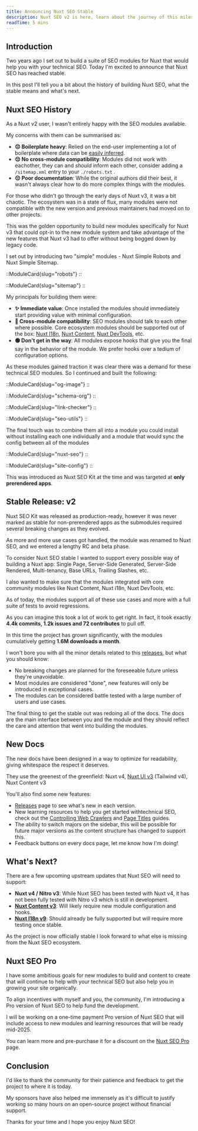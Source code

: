 ```yaml
---
title: Announcing Nuxt SEO Stable
description: Nuxt SEO v2 is here, learn about the journey of this milestone and what's next.
readTime: 5 mins
---
```


## Introduction

Two years ago I set out to build a suite of SEO modules for Nuxt that would help you with your technical SEO. Today
I'm excited to announce that Nuxt SEO has reached stable.

In this post I'll tell you a bit about the history of building Nuxt SEO, what the stable means and what's next.

## Nuxt SEO History

As a Nuxt v2 user, I wasn't entirely happy with the SEO modules available.

My concerns with them can be summarised as:
- **😔 Boilerplate heavy**: Relied on the end-user implementing a lot of boilerplate where data can be [easily inferred](/docs/sitemap/guides/data-sources).
- **😔 No cross-module compatibility**: Modules did not work with eachother, they can and _should_ inform each other, consider adding a `/sitemap.xml` entry to your `./robots.txt` .
- **😔 Poor documentation**: While the original authors did their best, it wasn't always clear how to do more complex things with the modules.

For those who didn't go through the early days of Nuxt v3, it was a bit chaotic. The ecosystem was in a state of flux, many modules were not compatible with the new version
and previous maintainers had moved on to other projects.

This was the golden opportunity to build new modules specifically for Nuxt v3 that could opt-in to the new module system
and take advantage of the new features that Nuxt v3 had to offer without being bogged down by legacy code.

I set out by introducing two "simple" modules - Nuxt Simple Robots and Nuxt Simple Sitemap.

<div class="grid grid-cols-2 gap-5">

::ModuleCard{slug="robots"}
::

::ModuleCard{slug="sitemap"}
::

</div>

My principals for building them were:
- **✨ Immediate value**: Once installed the modules should immediately start providing value with minimal configuration.
- **🔄 Cross-module compatibility**: SEO modules should talk to each other where possible. Core ecosystem modules should be supported
  out of the box: [Nuxt I18n](https://i18n.nuxtjs.org/), [Nuxt Content](https://content.nuxt.com/), [Nuxt DevTools](https://devtools.nuxt.com/), etc.
- **🟢 Don't get in the way**: All modules expose hooks that give you the final say in the behavior of the module. We prefer hooks over a tedium of configuration options.

As these modules gained traction it was clear there was a demand for these technical SEO modules. So I continued and built the following:

<div class="grid grid-cols-2 gap-5">

::ModuleCard{slug="og-image"}
::

::ModuleCard{slug="schema-org"}
::

::ModuleCard{slug="link-checker"}
::

::ModuleCard{slug="seo-utils"}
::

</div>

The final touch was to combine them all into a module you could install without installing each one individually
and a module that would sync the config between all of the modules

<div class="grid grid-cols-2 gap-5">

::ModuleCard{slug="nuxt-seo"}
::

::ModuleCard{slug="site-config"}
::

</div>

This was introduced as Nuxt SEO Kit at the time and was targeted at **only prerendered apps**.

## Stable Release: v2

Nuxt SEO Kit was released as production-ready, however it was never marked as stable for non-prerendered apps as the submodules
required several breaking changes as they evolved.

As more and more use cases got handled, the module was renamed to Nuxt SEO, and we entered a lengthy RC and beta phase.

To consider Nuxt SEO stable I wanted to support every possible way of building a Nuxt app:
Single Page, Server-Side Generated, Server-Side Rendered, Multi-tenancy, Base URLs, Trailing Slashes, etc.

I also wanted to make sure that the modules integrated with core community modules like Nuxt Content, Nuxt i18n, Nuxt DevTools, etc.

As of today, the modules support all of these use cases and more with a full suite of tests to avoid regressions.

As you can imagine this took a lot of work to get right. In fact, it took exactly
**4.4k commits, 1.2k issues and 72 contributes** to pull off.

In this time the project has grown significantly, with the modules cumulatively getting **1.6M downloads a month**.

I won't bore you with all the minor details related to this [releases](/releases), but what you should know:
- No breaking changes are planned for the foreseeable future unless they're unavoidable.
- Most modules are considered "done", new features will only be introduced in exceptional cases.
- The modules can be considered battle tested with a large number of users and use cases.

The final thing to get the stable out was redoing all of the docs. The docs are the main interface between you and the module
and they should reflect the care and attention that went into building the modules.

## New Docs

The new docs have been designed in a way to optimize for readability, giving whitespace the respect it deserves.

They use the greenest of the greenfield: Nuxt v4, [Nuxt UI v3](https://ui3.nuxt.dev/) (Tailwind v4), Nuxt Content v3

You'll also find some new features:
- [Releases](/releases) page to see what's new in each version.
- New learning resources to help you get started withtechnical SEO, check out the [Controlling Web Crawlers](learn/controlling-crawlers) and [Page Titles](/learn/mastering-meta/titles) guides.
- The ability to switch majors on the sidebar, this will be possible for future major versions as the content structure has changed to support this.
- Feedback buttons on every docs page, let me know how I'm doing!

## What's Next?

There are a few upcoming upstream updates that Nuxt SEO will need to support:

- **Nuxt v4 / Nitro v3**: While Nuxt SEO has been tested with Nuxt v4, it has not been fully tested with Nitro v3 which is still in development.
- **[Nuxt Content v3](https://content3.nuxt.dev/)**: Will likely require new module configuration and hooks.
- **[Nuxt I18n v9](https://i18n.nuxtjs.org/docs/v9/guide/breaking-changes-in-v9)**: Should already be fully supported but will require more testing once stable.

As the project is now officially stable I look forward to what else is missing from the Nuxt SEO ecosystem.

## Nuxt SEO Pro

I have some ambitious goals for new modules to build and content to create that will continue to help with your technical SEO but
also help you in growing your site organically.

To align incentives with myself and you, the community, I'm introducing a Pro version of Nuxt SEO to help fund the development.

I will be working on a one-time payment Pro version of Nuxt SEO that will include access to new modules and learning resources
that will be ready mid-2025.

You can learn more and pre-purchase it for a discount on the [Nuxt SEO Pro](/pro) page.

## Conclusion

I'd like to thank the community for their patience and feedback to get the project to where it is today.

My sponsors have also helped me immensely as it's difficult to justify working so many hours on an open-source project without financial support.

Thanks for your time and I hope you enjoy Nuxt SEO!
